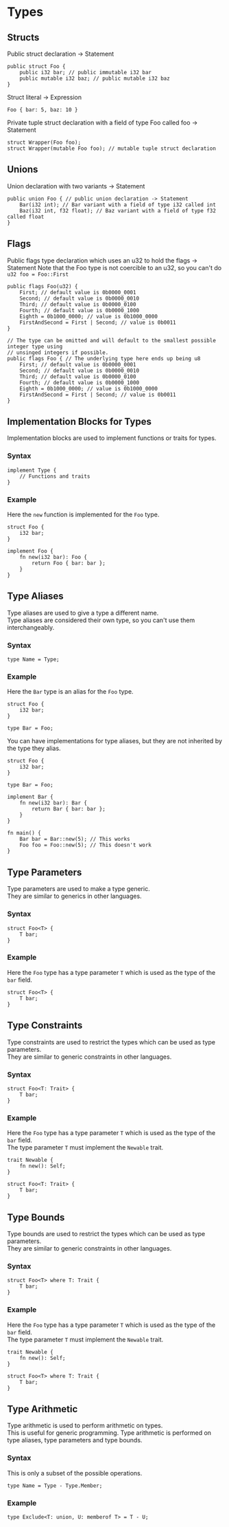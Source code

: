 # Types

## Structs

Public struct declaration -> Statement
```
public struct Foo {
    public i32 bar; // public immutable i32 bar
    public mutable i32 baz; // public mutable i32 baz
}
```

Struct literal -> Expression
```
Foo { bar: 5, baz: 10 }
```

Private tuple struct declaration with a field of type Foo called foo -> Statement
```
struct Wrapper(Foo foo);
struct Wrapper(mutable Foo foo); // mutable tuple struct declaration
```

## Unions

Union declaration with two variants -> Statement
```
public union Foo { // public union declaration -> Statement
    Bar(i32 int); // Bar variant with a field of type i32 called int
    Baz(i32 int, f32 float); // Baz variant with a field of type f32 called float
}
```

## Flags

Public flags type declaration which uses an u32 to hold the flags -> Statement
Note that the Foo type is not coercible to an u32, so you can't do `u32 foo = Foo::First`
```
public flags Foo(u32) {
    First; // default value is 0b0000_0001
    Second; // default value is 0b0000_0010
    Third; // default value is 0b0000_0100
    Fourth; // default value is 0b0000_1000
    Eighth = 0b1000_0000; // value is 0b1000_0000
    FirstAndSecond = First | Second; // value is 0b0011
}

// The type can be omitted and will default to the smallest possible integer type using
// unsinged integers if possible.
public flags Foo { // The underlying type here ends up being u8
    First; // default value is 0b0000_0001
    Second; // default value is 0b0000_0010
    Third; // default value is 0b0000_0100
    Fourth; // default value is 0b0000_1000
    Eighth = 0b1000_0000; // value is 0b1000_0000
    FirstAndSecond = First | Second; // value is 0b0011
}

```

## Implementation Blocks for Types

Implementation blocks are used to implement functions or traits for types.

### Syntax

```
implement Type {
    // Functions and traits
}
```

### Example

Here the `new` function is implemented for the `Foo` type.
```
struct Foo {
    i32 bar;
}

implement Foo {
    fn new(i32 bar): Foo {
        return Foo { bar: bar };
    }
}
```

## Type Aliases

Type aliases are used to give a type a different name. \
Type aliases are considered their own type, so you can't use them interchangeably.

### Syntax

```
type Name = Type;
```

### Example

Here the `Bar` type is an alias for the `Foo` type.
```
struct Foo {
    i32 bar;
}

type Bar = Foo;
```

You can have implementations for type aliases, but they are not inherited by the type they alias.
```
struct Foo {
    i32 bar;
}

type Bar = Foo;

implement Bar {
    fn new(i32 bar): Bar {
        return Bar { bar: bar };
    }
}

fn main() {
    Bar bar = Bar::new(5); // This works
    Foo foo = Foo::new(5); // This doesn't work
}
```

## Type Parameters

Type parameters are used to make a type generic. \
They are similar to generics in other languages.

### Syntax

```
struct Foo<T> {
    T bar;
}
```

### Example

Here the `Foo` type has a type parameter `T` which is used as the type of the `bar` field.
```
struct Foo<T> {
    T bar;
}
```

## Type Constraints

Type constraints are used to restrict the types which can be used as type parameters. \
They are similar to generic constraints in other languages.

### Syntax

```
struct Foo<T: Trait> {
    T bar;
}
```

### Example

Here the `Foo` type has a type parameter `T` which is used as the type of the `bar` field. \
The type parameter `T` must implement the `Newable` trait.
```
trait Newable {
    fn new(): Self;
}

struct Foo<T: Trait> {
    T bar;
}
```

## Type Bounds

Type bounds are used to restrict the types which can be used as type parameters. \
They are similar to generic constraints in other languages.

### Syntax

```
struct Foo<T> where T: Trait {
    T bar;
}
```

### Example

Here the `Foo` type has a type parameter `T` which is used as the type of the `bar` field. \
The type parameter `T` must implement the `Newable` trait.
```
trait Newable {
    fn new(): Self;
}

struct Foo<T> where T: Trait {
    T bar;
}
```

## Type Arithmetic

Type arithmetic is used to perform arithmetic on types. \
This is useful for generic programming.
Type arithmetic is performed on type aliases, type parameters and type bounds.

### Syntax

This is only a subset of the possible operations.
```
type Name = Type - Type.Member;
```

### Example

```
type Exclude<T: union, U: memberof T> = T - U;
```
